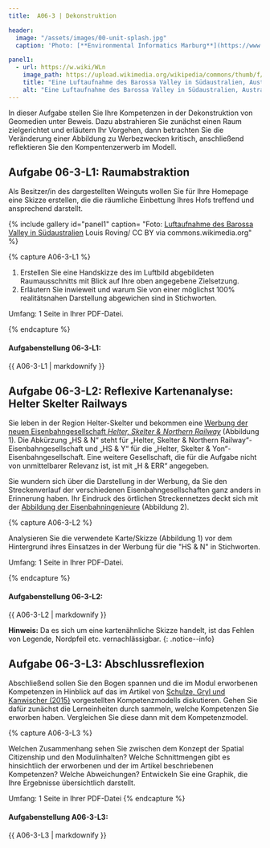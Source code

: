 ```yaml
---
title:  A06-3 | Dekonstruktion

header:
  image: "/assets/images/00-unit-splash.jpg"
  caption: 'Photo: [**Environmental Informatics Marburg**](https://www.flickr.com/environmentalinformatics-marburg/)'

panel1:  
  - url: https://w.wiki/WLn
    image_path: https://upload.wikimedia.org/wikipedia/commons/thumb/f/f5/Barossa_Valley_South_Australia.jpg/1024px-Barossa_Valley_South_Australia.jpg
    title: "Eine Luftaufnahme des Barossa Valley in Südaustralien, Australien, [Louis Roving](https://w.wiki/WLo) / CC BY via commons.wikimedia.org"
    alt: "Eine Luftaufnahme des Barossa Valley in Südaustralien, Australien"
---
```


In dieser Aufgabe stellen Sie Ihre Kompetenzen in der Dekonstruktion von Geomedien unter Beweis. Dazu abstrahieren Sie zunächst einen Raum zielgerichtet und erläutern Ihr Vorgehen, dann betrachten Sie die Veränderung einer Abbildung zu Werbezwecken kritisch, anschließend reflektieren Sie den Kompentenzerwerb im Modell.

## Aufgabe 06-3-L1: Raumabstraktion

Als Besitzer/in des dargestellten Weinguts wollen Sie für Ihre Homepage eine Skizze erstellen, die die räumliche Einbettung Ihres Hofs treffend und ansprechend darstellt.

{% include gallery id="panel1"  caption= "Foto: [Luftaufnahme des Barossa Valley in Südaustralien](https://w.wiki/WLo) Louis Roving/ CC BY via commons.wikimedia.org" %}

{% capture A06-3-L1 %}

1. Erstellen Sie eine Handskizze des im Luftbild abgebildeten Raumausschnitts mit Blick auf Ihre oben angegebene Zielsetzung.
1. Erläutern Sie inwieweit und warum Sie von einer möglichst 100% realitätsnahen Darstellung abgewichen sind in Stichworten.

Umfang: 1 Seite in Ihrer PDF-Datei.

{% endcapture %}

<div class="notice--success">
  <h4 class="no_toc">Aufgabenstellung 06-3-L1:</h4>
  {{ A06-3-L1 | markdownify }}
</div>


## Aufgabe 06-3-L2: Reflexive Kartenanalyse: Helter Skelter Railways

Sie leben in der Region Helter-Skelter und bekommen eine [Werbung der neuen Eisenbahngesellschaft *Helter, Skelter & Northern Railway*](https://ilias.uni-marburg.de/goto.php?target=file_2036433_download&client_id=UNIMR) (Abbildung 1). Die Abkürzung „HS & N“ steht für „Helter, Skelter & Northern Railway“-Eisenbahngesellschaft und „HS & Y“ für die „Helter, Skelter & Yon“-Eisenbahngesellschaft. Eine weitere Gesellschaft, die für die Aufgabe nicht von unmittelbarer Relevanz ist, ist mit „H & ERR“ angegeben.

Sie wundern sich über die Darstellung in der Werbung, da Sie den Streckenverlauf der verschiedenen Eisenbahngesellschaften ganz anders in Erinnerung haben. Ihr Eindruck des örtlichen Streckennetzes deckt sich mit der [Abbildung der Eisenbahningenieure](https://ilias.uni-marburg.de/goto.php?target=file_2036433_download&client_id=UNIMR) (Abbildung 2). 

{% capture A06-3-L2 %}

Analysieren Sie die verwendete Karte/Skizze (Abbildung 1) vor dem Hintergrund ihres Einsatzes in der Werbung für die "HS & N" in Stichworten.

Umfang: 1 Seite in Ihrer PDF-Datei.

{% endcapture %}
<div class="notice--success">
  <h4 class="no_toc">Aufgabenstellung 06-3-L2:</h4>
  {{ A06-3-L2 | markdownify }}
</div>

**Hinweis:** Da es sich um eine kartenähnliche Skizze handelt, ist das Fehlen von Legende, Nordpfeil etc. vernachlässigbar.
{: .notice--info}


## Aufgabe 06-3-L3: Abschlussreflexion

Abschließend sollen Sie den Bogen spannen und die im Modul erworbenen Kompetenzen in Hinblick auf das im Artikel von [Schulze, Gryl und Kanwischer (2015)](https://www.tandfonline.com/doi/full/10.1080/03098265.2015.1048506) vorgestellten Kompetenzmodells diskutieren. Gehen Sie dafür zunächst die Lerneinheiten durch sammeln, welche Kompetenzen Sie erworben haben. Vergleichen Sie diese dann mit dem Kompetenzmodel.

{% capture A06-3-L3 %}

Welchen Zusammenhang sehen Sie zwischen dem Konzept der Spatial Citizenship und den Modulinhalten? Welche Schnittmengen gibt es hinsichtlich der erworbenen und der im Artikel beschriebenen Kompetenzen? Welche Abweichungen? Entwickeln Sie eine Graphik, die Ihre Ergebnisse übersichtlich darstellt. 


Umfang: 1 Seite in Ihrer PDF-Datei
{% endcapture %}

<div class="notice--success">
  <h4 class="no_toc">Aufgabenstellung A06-3-L3:</h4>
  {{ A06-3-L3 | markdownify }}
</div>
